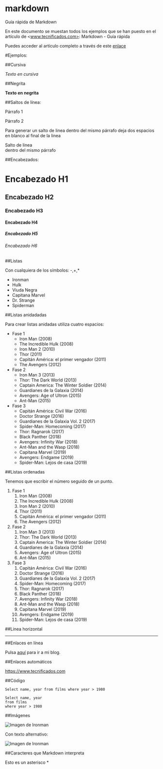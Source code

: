 # markdown
Guía rápida de Markdown

En este documento se muestan todos los ejemplos que se han puesto en el artículo de <www.tecnificados.com>: Markdown - Guía rápida

Puedes acceder al artículo completo a través de este [enlace]()

#Ejemplos:

##Cursiva	

*Texto en cursiva*

##Negrita	

**Texto en negrita**

##Saltos de línea:

Párrafo 1
			
Párrafo 2

Para generar un salto de linea dentro del mismo párrafo deja dos espacios en blanco al final de la linea

Salto de linea  
dentro del mismo párrafo
			
##Encabezados:

# Encabezado H1
## Encabezado H2
### Encabezado H3
#### Encabezado H4
##### Encabezado H5
###### Encabezado H6
		
##Listas

Con cualquiera de los símbolos: -,+,*

- Ironman
- Hulk
- Viuda Negra
- Capitana Marvel
- Dr. Strange
- Spiderman

##Listas anidadadas

Para crear listas anidadas utiliza cuatro espacios:

- Fase 1
    - Iron Man (2008)
    - The Incredible Hulk (2008)
    - Iron Man 2 (2010)
    - Thor (2011)
    - Capitán América: el primer vengador (2011)
    - The Avengers (2012)
- Fase 2
    - Iron Man 3 (2013)
    - Thor: The Dark World (2013)
    - Captain America: The Winter Soldier (2014)
    - Guardianes de la Galaxia (2014)
    - Avengers: Age of Ultron (2015)
    - Ant-Man (2015)
- Fase 3
    - Capitán América: Civil War (2016)
    - Doctor Strange (2016)
    - Guardianes de la Galaxia Vol. 2 (2017)
    - Spider-Man: Homecoming (2017)
    - Thor: Ragnarok (2017)
    - Black Panther (2018)
    - Avengers: Infinity War (2018)
    - Ant-Man and the Wasp (2018)
    - Capitana Marvel (2019)
    - Avengers: Endgame (2019)
    - Spider-Man: Lejos de casa (2019)    

##Listas ordenadas

Tenemos que escribir el número seguido de un punto.

1. Fase 1
    1. Iron Man (2008)
    2. The Incredible Hulk (2008)
    3. Iron Man 2 (2010)
    4. Thor (2011)
    5. Capitán América: el primer vengador (2011)
    6. The Avengers (2012)
2. Fase 2
    1. Iron Man 3 (2013)
    2. Thor: The Dark World (2013)
    3. Captain America: The Winter Soldier (2014)
    4. Guardianes de la Galaxia (2014)
    5. Avengers: Age of Ultron (2015)
    6. Ant-Man (2015)
3. Fase 3
    1. Capitán América: Civil War (2016)
    2. Doctor Strange (2016)
    3. Guardianes de la Galaxia Vol. 2 (2017)
    4. Spider-Man: Homecoming (2017)
    5. Thor: Ragnarok (2017)
    6. Black Panther (2018)
    7. Avengers: Infinity War (2018)
    8. Ant-Man and the Wasp (2018)
    9. Capitana Marvel (2019)
    10. Avengers: Endgame (2019)
    11. Spider-Man: Lejos de casa (2019)
	
##Linea horizontal

---

##Enlaces en línea
		
Pulsa [aquí](https://www.tecnificados.com) para ir a mi blog.
	
##Enlaces automáticos		
	
<https://www.tecnificados.com>
	
##Código	
	
`Select name, year from films where year > 1980`


```
Select name, year 
from films   
where year > 1980
```

##Imágenes

![Imagen de Ironman](https://terrigen-cdn-dev.marvel.com/content/prod/1x/002irm_ons_cut_dsk_01_1.jpg)
		
Con texto alternativo:		

![Imagen de Ironman](https://terrigen-cdn-dev.marvel.com/content/prod/1x/002irm_ons_cut_dsk_01_1.jpg "Ironman de pie mirandote fijamente")

##Caracteres que Markdown interpreta 

Esto es un asterisco \*

